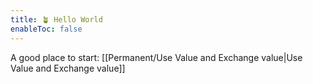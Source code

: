 ```yaml
---
title: 🪴 Hello World
enableToc: false
---
```


A good place to start: [[Permanent/Use Value and Exchange value|Use Value and Exchange value]]
